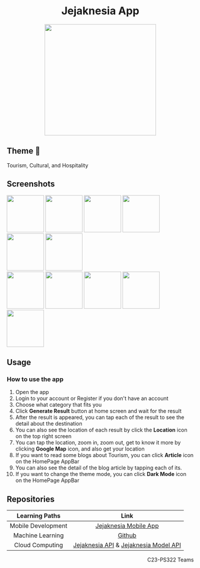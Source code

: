 <div align="center">
  <h1 align="center">Jejaknesia App</h1>
	<img src="https://i.ibb.co/yVt3cBj/jejaknesia-logo-horizontal.png" width="300" />
</div>

## Theme 🌆
Tourism, Cultural, and Hospitality

## Screenshots
<div>
	<img src="https://i.ibb.co/zfyq28h/jejaknesia-splash-screen.jpg" width="100" />
	<img src="https://i.ibb.co/26XCvFz/Whats-App-Image-2023-06-14-at-21-11-36-1.jpg" width="100" />
	<img src="https://i.ibb.co/sqYC5Xw/jejaknesia-register.jpg" width="100" />
	<img src="https://i.ibb.co/NSTsf9f/jejaknesia-home.jpg" width="100" />
	<img src="https://i.ibb.co/NTyLsm4/jejaknesia-generate-result.jpg" width="100" />
	<img src="https://i.ibb.co/fC38cht/jejaknesia-result-detail.jpg" width="100" />
</div>

<div>
	<img src="https://i.ibb.co/ns1dyc6/jejaknesia-result-location-map.jpg" width="100" />
	<img src="https://i.ibb.co/vjfD5VV/jejaknesia-blog.jpg" width="100" />
	<img src="https://i.ibb.co/QcpDL7j/jejaknesia-detail-blog.jpg" width="100" />
	<img src="https://i.ibb.co/274FXP0/jejaknesia-home-darkmode.jpg" width="100" />
	<img src="https://i.ibb.co/dgg5yHB/jejaknesia-generate-result-darkmode.jpg" width="100" />

</div>
	
## Usage
### How to use the app
1. Open the app
2. Login to your account or Register if you don't have an account
3. Choose what category that fits you
4. Click **Generate Result** button at home screen and wait for the result
5. After the result is appeared, you can tap each of the result to see the detail about the destination
6. You can also see the location of each result by click the **Location** icon on the top right screen
7. You can tap the location, zoom in, zoom out, get to know it more by clicking **Google Map** icon, and also get your location
8. If you want to read some blogs about Tourism, you can click **Article** icon on the HomePage AppBar
9. You can also see the detail of the blog article by tapping each of its.
10. If you want to change the theme mode, you can click **Dark Mode** icon on the HomePage AppBar


## Repositories

|   Learning Paths   |                                Link                                |
| :----------------: | :----------------------------------------------------------------: |
| Mobile Development | [Jejaknesia Mobile App](https://github.com/Jejaknesia/mobile_development) |
|  Machine Learning  |  [Github]()  |
|   Cloud Computing  |   [Jejaknesia API](https://github.com/Jejaknesia/jejaknesia-api) & [Jejaknesia Model API](https://github.com/Jejaknesia/jejaknesia-models-api)  |

<p align="right"> C23-PS322 Teams </p>
